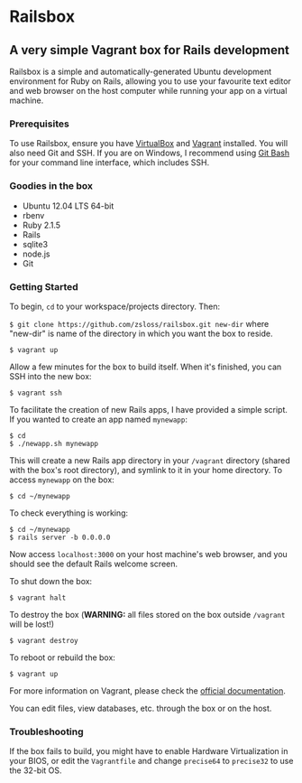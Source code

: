 # Railsbox

## A very simple Vagrant box for Rails development

Railsbox is a simple and automatically-generated Ubuntu development environment for Ruby on Rails, allowing you to use your favourite text editor and web browser on the host computer while running your app on a virtual machine.

### Prerequisites
To use Railsbox, ensure you have [VirtualBox](www.virtualbox.org) and [Vagrant](www.vagrantup.com) installed. You will also need Git and SSH. If you are on Windows, I recommend using [Git Bash](git-scm.com/downloads) for your command line interface, which includes SSH.

### Goodies in the box
* Ubuntu 12.04 LTS 64-bit
* rbenv
* Ruby 2.1.5
* Rails
* sqlite3
* node.js
* Git

### Getting Started
To begin, `cd` to your workspace/projects directory. Then:

`$ git clone https://github.com/zsloss/railsbox.git new-dir` where "new-dir" is name of the directory in which you want the box to reside.

`$ vagrant up`

Allow a few minutes for the box to build itself. When it's finished, you can SSH into the new box:

`$ vagrant ssh`

To facilitate the creation of new Rails apps, I have provided a simple script. If you wanted to create an app named `mynewapp`:

    $ cd
    $ ./newapp.sh mynewapp

This will create a new Rails app directory in your `/vagrant` directory (shared with the box's root directory), and symlink to it in your home directory. To access `mynewapp` on the box:

`$ cd ~/mynewapp`

To check everything is working:

    $ cd ~/mynewapp 
    $ rails server -b 0.0.0.0

Now access `localhost:3000` on your host machine's web browser, and you should see the default Rails welcome screen.

To shut down the box:

`$ vagrant halt`

To destroy the box (**WARNING:** all files stored on the box outside `/vagrant` will be lost!)

`$ vagrant destroy`

To reboot or rebuild the box:

`$ vagrant up`

For more information on Vagrant, please check the [official documentation](https://docs.vagrantup.com/v2/).

You can edit files, view databases, etc. through the box or on the host.

### Troubleshooting

If the box fails to build, you might have to enable Hardware Virtualization in your BIOS, or edit the `Vagrantfile` and change `precise64` to `precise32` to use the 32-bit OS.
